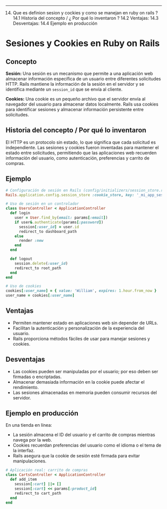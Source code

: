 
-----------------------------------------------------------------------------------------------------------------
14. Que es definion sesion y cockies y como se manejan en ruby on rails ? 
14.1  Historia del concepto / ¿ Por qué lo inventaron ?
14.2  Ventajas: 
14.3  Desventajas: 
14.4 Ejemplo en producción 


# Sesiones y Cookies en Ruby on Rails

## Concepto

**Sesión:** Una sesión es un mecanismo que permite a una aplicación web almacenar información específica de un usuario entre diferentes solicitudes HTTP. Rails mantiene la información de la sesión en el servidor y se identifica mediante un `session_id` que se envía al cliente.

**Cookies:** Una cookie es un pequeño archivo que el servidor envía al navegador del usuario para almacenar datos localmente. Rails usa cookies para identificar sesiones y almacenar información persistente entre solicitudes.

## Historia del concepto / Por qué lo inventaron

El HTTP es un protocolo sin estado, lo que significa que cada solicitud es independiente. Las sesiones y cookies fueron inventadas para mantener el estado entre solicitudes, permitiendo que las aplicaciones web recuerden información del usuario, como autenticación, preferencias y carrito de compras.

## Ejemplo

```ruby
# Configuración de sesión en Rails (config/initializers/session_store.rb)
Rails.application.config.session_store :cookie_store, key: '_mi_app_session'

# Uso de sesión en un controlador
class UsersController < ApplicationController
  def login
    user = User.find_by(email: params[:email])
    if user&.authenticate(params[:password])
      session[:user_id] = user.id
      redirect_to dashboard_path
    else
      render :new
    end
  end

  def logout
    session.delete(:user_id)
    redirect_to root_path
  end
end

# Uso de cookies
cookies[:user_name] = { value: 'William', expires: 1.hour.from_now }
user_name = cookies[:user_name]
```

## Ventajas

* Permiten mantener estado en aplicaciones web sin depender de URLs.
* Facilitan la autenticación y personalización de la experiencia del usuario.
* Rails proporciona métodos fáciles de usar para manejar sesiones y cookies.

## Desventajas

* Las cookies pueden ser manipuladas por el usuario; por eso deben ser firmadas o encriptadas.
* Almacenar demasiada información en la cookie puede afectar el rendimiento.
* Las sesiones almacenadas en memoria pueden consumir recursos del servidor.

## Ejemplo en producción

En una tienda en línea:

* La sesión almacena el ID del usuario y el carrito de compras mientras navega por la web.
* Cookies recuerdan preferencias del usuario como el idioma o el tema de la interfaz.
* Rails asegura que la cookie de sesión esté firmada para evitar manipulaciones.

```ruby
# Aplicación real: carrito de compras
class CartsController < ApplicationController
  def add_item
    session[:cart] ||= []
    session[:cart] << params[:product_id]
    redirect_to cart_path
  end
end
```